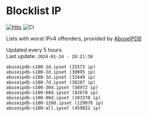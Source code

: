 # Blocklist IP

[![Hits](https://hits.seeyoufarm.com/api/count/incr/badge.svg?url=https%3A%2F%2Fgithub.com%2Fborestad%2Fblocklist-ip%2F&count_bg=%2379C83D&title_bg=%23555555&icon=&icon_color=%23E7E7E7&title=hits&edge_flat=false)](https://hits.seeyoufarm.com)  ![CI](https://img.shields.io/github/workflow/status/borestad/blocklist-ip/CI?style=flat-square)

Lists with worst IPv4 offenders, provided by [AbuseIPDB](https://www.abuseipdb.com/)

<!-- FOOTER-PLACEHOLDER -->
Updated every 5 hours<br>
Last update: `2024-01-24 - 20:21:38`
```
abuseipdb-s100-1d.ipset (25573 ip)
abuseipdb-s100-2d.ipset (30095 ip)
abuseipdb-s100-3d.ipset (32449 ip)
abuseipdb-s100-7d.ipset (38287 ip)
abuseipdb-s100-30d.ipset (58972 ip)
abuseipdb-s100-60d.ipset (82670 ip)
abuseipdb-s100-90d.ipset (103370 ip)
abuseipdb-s100-120d.ipset (129076 ip)
abuseipdb-s100-all.ipset (459822 ip)
```
